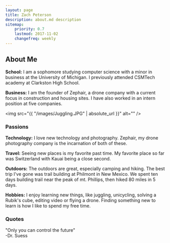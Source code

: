 ```yaml
---
layout: page
title: Zach Peterson
description: about.md description
sitemap:
    priority: 0.7
    lastmod: 2017-11-02
    changefreq: weekly
---
```

## About Me

<b>School:</b> I am a sophomore studying computer science with a minor in business at the University of Michigan. I previously attended CSMTech academy at Clarkston High School.

<b>Business:</b> I am the founder of Zephair, a drone company with a current focus in construction and housing sites. I have also worked in an intern position at five companies.

<span class="image left"><img src="{{ "/images/Juggling.JPG" | absolute_url }}" alt="" /></span>

### Passions
<b>Technology:</b> I love new technology and photography. Zephair, my drone photography company is the incarnation of both of these.

<b>Travel:</b> Seeing new places is my favorite past time. My favorite place so far was Switzerland with Kauai being a close second.

<b>Outdoors:</b> The outdoors are great, especially camping and hiking. The best trip I've gone was trail building at Philmont in New Mexico. We spent ten days building trail near the peak of mt. Phillips, then hiked 80 miles in 5 days.

<b>Hobbies:</b> I enjoy learning new things, like juggling, unicycling, solving a Rubik's cube, editing video or flying a drone. Finding something new to learn is how I like to spend my free time.

### Quotes
<div class="box">
  "Only you can control the future"<br>
        -Dr. Suess
</div>
